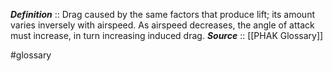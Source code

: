 ***Definition***    :: Drag caused by the same factors that produce lift; its amount varies inversely with airspeed. As airspeed decreases, the angle of attack must increase, in turn increasing induced drag.
***Source***         :: [[PHAK Glossary]]



#glossary